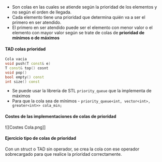 * Son colas en las cuales se atiende según la prioridad de los elementos y no según el orden de llegada.
* Cada elemento tiene una prioridad que determina quién va a ser el primero en ser atendido.
* El primero en ser atendido puede ser el elemento con menor valor o el elemento con mayor valor según se trate de colas de **prioridad de mínimos o de máximos**

#### TAD colas prioridad
```cpp
Cola vacia
void push(T const& e)
T const& top() cosnt
void pop()
bool empty() const
int size() const
```

* Se puede usar la librería de STL `priority_queue` que la implementa de máximos
* Para que la cola sea de mínimos - `priority_queue<int, vector<int>, greater<int>> cola_min;`

#### Costes de las implementaciones de colas de prioridad

![[Costes Cola.png]]

#### Ejercicio tipo de colas de prioridad

Con un struct o TAD sin operador, se crea la cola con ese operador sobrecargado para que realice la prioridad correctamente.